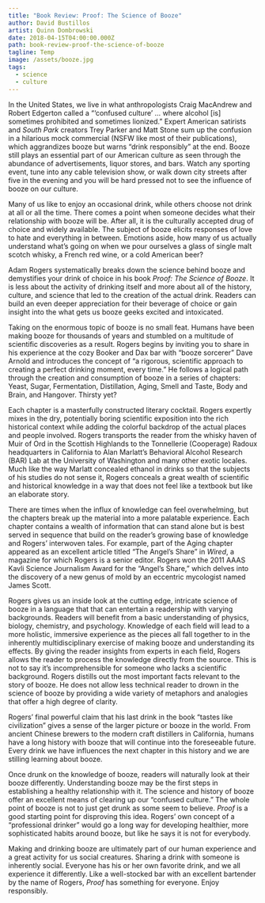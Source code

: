 ```yaml
---
title: "Book Review: Proof: The Science of Booze"
author: David Bustillos
artist: Quinn Dombrowski
date: 2018-04-15T04:00:00.000Z
path: book-review-proof-the-science-of-booze
tagline: Temp
image: /assets/booze.jpg
tags:
  - science
  - culture
---
```

In the United States, we live in what anthropologists Craig MacAndrew and Robert Edgerton called a “‘confused culture’ … where alcohol \[is] sometimes prohibited and sometimes lionized.” Expert American satirists and *South Park* creators Trey Parker and Matt Stone sum up the confusion in a hilarious mock commercial (NSFW like most of their publications), which aggrandizes booze but warns “drink responsibly” at the end. Booze still plays an essential part of our American culture as seen through the abundance of advertisements, liquor stores, and bars. Watch any sporting event, tune into any cable television show, or walk down city streets after five in the evening and you will be hard pressed not to see the influence of booze on our culture.

Many of us like to enjoy an occasional drink, while others choose not drink at all or all the time. There comes a point when someone decides what their relationship with booze will be. After all, it is the culturally accepted drug of choice and widely available. The subject of booze elicits responses of love to hate and everything in between. Emotions aside, how many of us actually understand what’s going on when we pour ourselves a glass of single malt scotch whisky, a French red wine, or a cold American beer?

Adam Rogers systematically breaks down the science behind booze and demystifies your drink of choice in his book *Proof: The Science of Booze*. It is less about the activity of drinking itself and more about all of the history, culture, and science that led to the creation of the actual drink. Readers can build an even deeper appreciation for their beverage of choice or gain insight into the what gets us booze geeks excited and intoxicated.

Taking on the enormous topic of booze is no small feat. Humans have been making booze for thousands of years and stumbled on a multitude of scientific discoveries as a result. Rogers begins by inviting you to share in his experience at the cozy Booker and Dax bar with “booze sorcerer” Dave Arnold and introduces the concept of “a rigorous, scientific approach to creating a perfect drinking moment, every time.” He follows a logical path through the creation and consumption of booze in a series of chapters: Yeast, Sugar, Fermentation, Distillation, Aging, Smell and Taste, Body and Brain, and Hangover. Thirsty yet?

Each chapter is a masterfully constructed literary cocktail. Rogers expertly mixes in the dry, potentially boring scientific exposition into the rich historical context while adding the colorful backdrop of the actual places and people involved. Rogers transports the reader from the whisky haven of Muir of Ord in the Scottish Highlands to the Tonnellerie (Cooperage) Radoux headquarters in California to Alan Marlatt’s Behavioral Alcohol Research (BAR) Lab at the University of Washington and many other exotic locales. Much like the way Marlatt concealed ethanol in drinks so that the subjects of his studies do not sense it, Rogers conceals a great wealth of scientific and historical knowledge in a way that does not feel like a textbook but like an elaborate story.

There are times when the influx of knowledge can feel overwhelming, but the chapters break up the material into a more palatable experience. Each chapter contains a wealth of information that can stand alone but is best served in sequence that build on the reader’s growing base of knowledge and Rogers’ interwoven tales. For example, part of the Aging chapter appeared as an excellent article titled “The Angel’s Share” in *Wired*, a magazine for which Rogers is a senior editor. Rogers won the 2011 AAAS Kavli Science Journalism Award for the “Angel’s Share,” which delves into the discovery of a new genus of mold by an eccentric mycologist named James Scott.

Rogers gives us an inside look at the cutting edge, intricate science of booze in a language that that can entertain a readership with varying backgrounds. Readers will benefit from a basic understanding of physics, biology, chemistry, and psychology. Knowledge of each field will lead to a more holistic, immersive experience as the pieces all fall together to in the inherently multidisciplinary exercise of making booze and understanding its effects. By giving the reader insights from experts in each field, Rogers allows the reader to process the knowledge directly from the source. This is not to say it’s incomprehensible for someone who lacks a scientific background. Rogers distills out the most important facts relevant to the story of booze. He does not allow less technical reader to drown in the science of booze by providing a wide variety of metaphors and analogies that offer a high degree of clarity.

Rogers’ final powerful claim that his last drink in the book “tastes like civilization” gives a sense of the larger picture or booze in the world. From ancient Chinese brewers to the modern craft distillers in California, humans have a long history with booze that will continue into the foreseeable future. Every drink we have influences the next chapter in this history and we are stilling learning about booze.

Once drunk on the knowledge of booze, readers will naturally look at their booze differently. Understanding booze may be the first steps in establishing a healthy relationship with it. The science and history of booze offer an excellent means of clearing up our “confused culture.” The whole point of booze is not to just get drunk as some seem to believe. *Proof* is a good starting point for disproving this idea. Rogers’ own concept of a “professional drinker” would go a long way for developing healthier, more sophisticated habits around booze, but like he says it is not for everybody.

Making and drinking booze are ultimately part of our human experience and a great activity for us social creatures. Sharing a drink with someone is inherently social. Everyone has his or her own favorite drink, and we all experience it differently. Like a well-stocked bar with an excellent bartender by the name of Rogers, *Proof* has something for everyone. Enjoy responsibly.